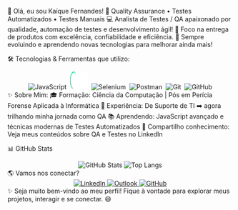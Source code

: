 👋 Olá, eu sou Kaíque Fernandes!
🚀 Quality Assurance • Testes Automatizados • Testes Manuais
💻 Analista de Testes / QA apaixonado por qualidade, automação de testes e desenvolvimento ágil!
🎯 Foco na entrega de produtos com excelência, confiabilidade e eficiência.
🚀 Sempre evoluindo e aprendendo novas tecnologias para melhorar ainda mais!

🛠️ Tecnologias & Ferramentas que utilizo:
<div align="center"> <img src="https://cdn.jsdelivr.net/gh/devicons/devicon/icons/javascript/javascript-original.svg" title="JavaScript" alt="JavaScript" width="40" height="40"/>&nbsp; <img src="https://raw.githubusercontent.com/cypress-io/cypress/develop/assets/cypress-logo-dark.png" title="Cypress" alt="Cypress" width="40" height="40"/>&nbsp; <img src="https://cdn.jsdelivr.net/gh/devicons/devicon/icons/selenium/selenium-original.svg" title="Selenium" alt="Selenium" width="40" height="40"/>&nbsp; <img src="https://cdn.jsdelivr.net/gh/devicons/devicon/icons/postman/postman-original.svg" title="Postman" alt="Postman" width="40" height="40"/>&nbsp; <img src="https://cdn.jsdelivr.net/gh/devicons/devicon/icons/git/git-original.svg" title="Git" alt="Git" width="40" height="40"/>&nbsp; <img src="https://cdn.jsdelivr.net/gh/devicons/devicon/icons/github/github-original.svg" title="GitHub" alt="GitHub" width="40" height="40"/> </div>
✨ Sobre Mim:
🎓 Formação: Ciência da Computação | Pós em Perícia Forense Aplicada à Informática
💼 Experiência: De Suporte de TI ➡️ agora trilhando minha jornada como QA
📚 Aprendendo: JavaScript avançado e técnicas modernas de Testes Automatizados
📝 Compartilho conhecimento: Veja meus conteúdos sobre QA e Testes no LinkedIn

📊 GitHub Stats
<div align="center"> <img src="https://github-readme-stats.vercel.app/api?username=kfdev1996&show_icons=true&theme=radical" alt="GitHub Stats" height="150"/> <img src="https://github-readme-stats.vercel.app/api/top-langs/?username=kfdev1996&layout=compact&theme=radical" alt="Top Langs" height="150"/> </div>
🌎 Vamos nos conectar?
<div align="center"> <a href="https://www.linkedin.com/in/kaiquefernandess" target="_blank"> <img src="https://img.shields.io/badge/LinkedIn-0077B5?style=for-the-badge&logo=linkedin&logoColor=white" alt="LinkedIn"> </a> <a href="mailto:kaique.1996@live.com"> <img src="https://img.shields.io/badge/Outlook-0078D4?style=for-the-badge&logo=microsoft-outlook&logoColor=white" alt="Outlook"> </a> <a href="https://github.com/kfdev1996" target="_blank"> <img src="https://img.shields.io/badge/GitHub-181717?style=for-the-badge&logo=github&logoColor=white" alt="GitHub"> </a> </div>
✨ Seja muito bem-vindo ao meu perfil! Fique à vontade para explorar meus projetos, interagir e se conectar. 😄

